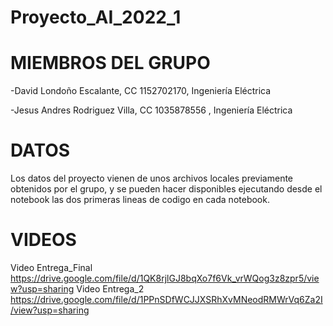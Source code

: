 # Proyecto_AI_2022_1
# MIEMBROS DEL GRUPO
-David Londoño Escalante, CC 1152702170, Ingeniería Eléctrica 

-Jesus Andres Rodriguez Villa, CC 1035878556 , Ingeniería Eléctrica

# DATOS
Los datos del proyecto vienen de unos archivos locales previamente obtenidos por el grupo, y se pueden hacer disponibles ejecutando desde el notebook las dos primeras lineas de codigo en cada notebook.
# VIDEOS
Video Entrega_Final
https://drive.google.com/file/d/1QK8rjlGJ8bqXo7f6Vk_vrWQog3z8zpr5/view?usp=sharing
Video Entrega_2
https://drive.google.com/file/d/1PPnSDfWCJJXSRhXvMNeodRMWrVq6Za2I/view?usp=sharing
